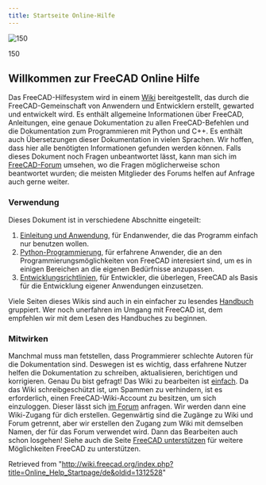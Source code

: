 ```yaml
---
title: Startseite Online-Hilfe
---
```

![150](/images/Crystal_Clear_app_tutorials.png)

150

## Willkommen zur FreeCAD Online Hilfe

Das FreeCAD-Hilfesystem wird in einem [Wiki](http://wiki.freecad.org) bereitgestellt, das durch die FreeCAD-Gemeinschaft von Anwendern und Entwicklern erstellt, gewarted und entwickelt wird. Es enthält allgemeine Informationen über FreeCAD, Anleitungen, eine genaue Dokumentation zu allen FreeCAD-Befehlen und die Dokumentation zum Programmieren mit Python und C++. Es enthält auch Übersetzungen dieser Dokumentation in vielen Sprachen. Wir hoffen, dass hier alle benötigten Informationen gefunden werden können. Falls dieses Dokument noch Fragen unbeantwortet lässt, kann man sich im [FreeCAD-Forum](http://forum.freecadweb.org/index.php) umsehen, wo die Fragen möglicherweise schon beantwortet wurden; die meisten Mitglieder des Forums helfen auf Anfrage auch gerne weiter.

### Verwendung

Dieses Dokument ist in verschiedene Abschnitte eingeteilt:

1. [Einleitung und Anwendung](/User_hub/de "User hub/de"), für Endanwender, die das Programm einfach nur benutzen wollen.
2. [Python-Programmierung](/Power_users_hub/de "Power users hub/de"), für erfahrene Anwender, die an den Programmierungsmöglichkeiten von FreeCAD interesiert sind, um es in einigen Bereichen an die eigenen Bedürfnisse anzupassen.
3. [Entwicklungsrichtlinien](/Developer_hub/de "Developer hub/de"), für Entwickler, die überlegen, FreeCAD als Basis für die Entwicklung eigener Anwendungen einzusetzen.

Viele Seiten dieses Wikis sind auch in ein einfacher zu lesendes [Handbuch](/index.php?title=Manua/del&action=edit&redlink=1 "Manua/del (page does not exist)") gruppiert. Wer noch unerfahren im Umgang mit FreeCAD ist, dem empfehlen wir mit dem Lesen des Handbuches zu beginnen.

### Mitwirken

Manchmal muss man fetstellen, dass Programmierer schlechte Autoren für die Dokumentation sind. Deswegen ist es wichtig, dass erfahrene Nutzer helfen die Dokumentation zu schreiben, aktualisieren, berichtigen und korrigieren. Genau Du bist gefragt! Das Wiki zu bearbeiten ist [einfach](https://www.mediawiki.org/wiki/Help:Formatting). Da das Wiki schreibgeschützt ist, um Spammen zu verhindern, ist es erforderlich, einen FreeCAD-Wiki-Account zu besitzen, um sich einzuloggen. Dieser lässt sich [im Forum](https://forum.freecad.org/viewtopic.php?t=6830) anfragen. Wir werden dann eine Wiki-Zugang für dich erstellen. Gegenwärtig sind die Zugänge zu Wiki und Forum getrennt, aber wir erstellen den Zugang zum Wiki mit demselben Namen, der für das Forum verwendet wird. Dann das Bearbeiten auch schon losgehen! Siehe auch die Seite [FreeCAD unterstützen](http://www.freecadweb.org/wiki/index.php?title=Help_FreeCAD) für weitere Möglichkeiten FreeCAD zu unterstützen.

Retrieved from "<http://wiki.freecad.org/index.php?title=Online_Help_Startpage/de&oldid=1312528>"